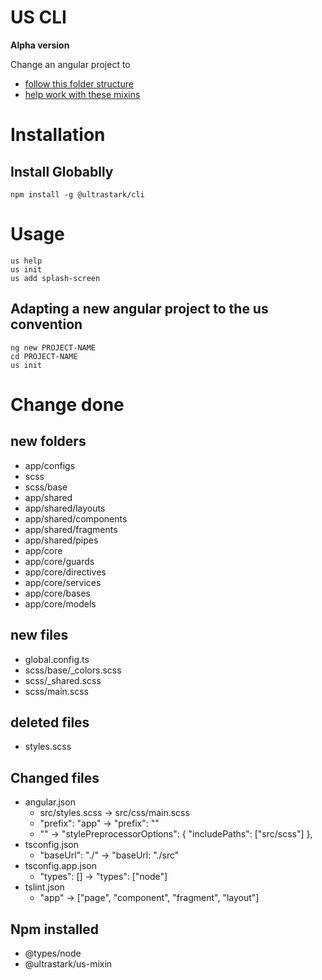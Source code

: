 # US CLI
**Alpha version**

Change an angular project to
-  [follow this folder structure](https://github.com/rbalet/us-folder-structure)
- [help work with these mixins](https://github.com/ultrastark/us-mixin)

# Installation

## Install Globablly

```
npm install -g @ultrastark/cli
```

# Usage

```
us help
us init
us add splash-screen
```

## Adapting a new angular project to the us convention
```
ng new PROJECT-NAME
cd PROJECT-NAME
us init
```

# Change done
## new folders
-  app/configs
-  scss
-  scss/base
-  app/shared
-  app/shared/layouts
-  app/shared/components
-  app/shared/fragments
-  app/shared/pipes
-  app/core
-  app/core/guards
-  app/core/directives
-  app/core/services
-  app/core/bases
-  app/core/models

## new files
-  global.config.ts
-  scss/base/_colors.scss
-  scss/_shared.scss
-  scss/main.scss

## deleted files
-  styles.scss

## Changed files
-  angular.json
   -  src/styles.scss -> src/css/main.scss
   -  "prefix": "app" -> "prefix": ""
   -  "" ->   "stylePreprocessorOptions": {
                "includePaths": ["src/scss"]
              },
-  tsconfig.json
   -  "baseUrl": "./" -> "baseUrl: "./src"
-  tsconfig.app.json
   -  "types": [] -> "types": ["node"]
-  tslint.json
   -  "app" -> ["page", "component", "fragment", "layout"]

## Npm installed
- @types/node
- @ultrastark/us-mixin
